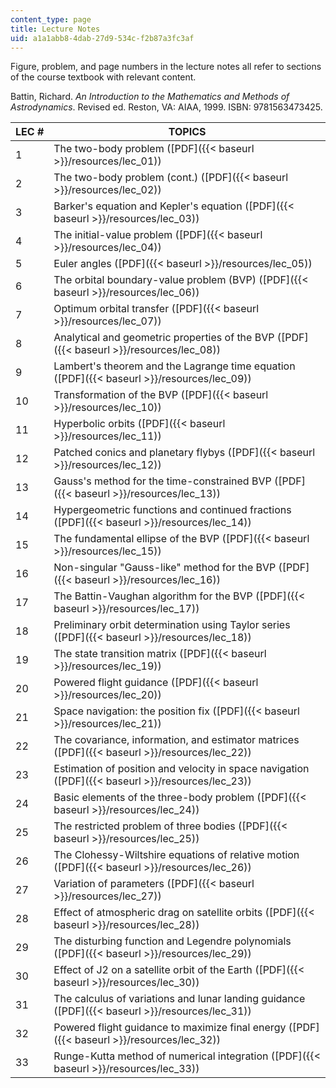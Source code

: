 ```yaml
---
content_type: page
title: Lecture Notes
uid: a1a1abb8-4dab-27d9-534c-f2b87a3fc3af
---
```


Figure, problem, and page numbers in the lecture notes all refer to sections of the course textbook with relevant content.

Battin, Richard. _An Introduction to the Mathematics and Methods of Astrodynamics_. Revised ed. Reston, VA: AIAA, 1999. ISBN: 9781563473425.

| LEC # | TOPICS |
| --- | --- |
| 1 | The two-body problem ([PDF]({{< baseurl >}}/resources/lec_01)) |
| 2 | The two-body problem (cont.) ([PDF]({{< baseurl >}}/resources/lec_02)) |
| 3 | Barker's equation and Kepler's equation ([PDF]({{< baseurl >}}/resources/lec_03)) |
| 4 | The initial-value problem ([PDF]({{< baseurl >}}/resources/lec_04)) |
| 5 | Euler angles ([PDF]({{< baseurl >}}/resources/lec_05)) |
| 6 | The orbital boundary-value problem (BVP) ([PDF]({{< baseurl >}}/resources/lec_06)) |
| 7 | Optimum orbital transfer ([PDF]({{< baseurl >}}/resources/lec_07)) |
| 8 | Analytical and geometric properties of the BVP ([PDF]({{< baseurl >}}/resources/lec_08)) |
| 9 | Lambert's theorem and the Lagrange time equation ([PDF]({{< baseurl >}}/resources/lec_09)) |
| 10 | Transformation of the BVP ([PDF]({{< baseurl >}}/resources/lec_10)) |
| 11 | Hyperbolic orbits ([PDF]({{< baseurl >}}/resources/lec_11)) |
| 12 | Patched conics and planetary flybys ([PDF]({{< baseurl >}}/resources/lec_12)) |
| 13 | Gauss's method for the time-constrained BVP ([PDF]({{< baseurl >}}/resources/lec_13)) |
| 14 | Hypergeometric functions and continued fractions ([PDF]({{< baseurl >}}/resources/lec_14)) |
| 15 | The fundamental ellipse of the BVP ([PDF]({{< baseurl >}}/resources/lec_15)) |
| 16 | Non-singular "Gauss-like" method for the BVP ([PDF]({{< baseurl >}}/resources/lec_16)) |
| 17 | The Battin-Vaughan algorithm for the BVP ([PDF]({{< baseurl >}}/resources/lec_17)) |
| 18 | Preliminary orbit determination using Taylor series ([PDF]({{< baseurl >}}/resources/lec_18)) |
| 19 | The state transition matrix ([PDF]({{< baseurl >}}/resources/lec_19)) |
| 20 | Powered flight guidance ([PDF]({{< baseurl >}}/resources/lec_20)) |
| 21 | Space navigation: the position fix ([PDF]({{< baseurl >}}/resources/lec_21)) |
| 22 | The covariance, information, and estimator matrices ([PDF]({{< baseurl >}}/resources/lec_22)) |
| 23 | Estimation of position and velocity in space navigation ([PDF]({{< baseurl >}}/resources/lec_23)) |
| 24 | Basic elements of the three-body problem ([PDF]({{< baseurl >}}/resources/lec_24)) |
| 25 | The restricted problem of three bodies ([PDF]({{< baseurl >}}/resources/lec_25)) |
| 26 | The Clohessy-Wiltshire equations of relative motion ([PDF]({{< baseurl >}}/resources/lec_26)) |
| 27 | Variation of parameters ([PDF]({{< baseurl >}}/resources/lec_27)) |
| 28 | Effect of atmospheric drag on satellite orbits ([PDF]({{< baseurl >}}/resources/lec_28)) |
| 29 | The disturbing function and Legendre polynomials ([PDF]({{< baseurl >}}/resources/lec_29)) |
| 30 | Effect of J2 on a satellite orbit of the Earth ([PDF]({{< baseurl >}}/resources/lec_30)) |
| 31 | The calculus of variations and lunar landing guidance ([PDF]({{< baseurl >}}/resources/lec_31)) |
| 32 | Powered flight guidance to maximize final energy ([PDF]({{< baseurl >}}/resources/lec_32)) |
| 33 | Runge-Kutta method of numerical integration ([PDF]({{< baseurl >}}/resources/lec_33))
